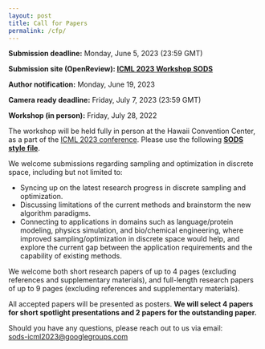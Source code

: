 ```yaml
---
layout: post
title: Call for Papers
permalink: /cfp/
---
```


**Submission deadline:** Monday, June 5, 2023 (23:59 GMT)<br>

**Submission site (OpenReview): [ICML 2023 Workshop SODS](https://openreview.net/)** <br>

**Author notification:** Monday, June 19, 2023

**Camera ready deadline:** Friday, July 7, 2023 (23:59 GMT)

**Workshop (in person):** Friday, July 28, 2022<br>

<!-- **Updates:** 
- Please use the following **[ICML SODS style file](https://github.com/glfrontiers/glfrontiers.github.io/blob/master/files/neurips_glfrontiers_2022.sty)** for **the camera ready submission**, which has the correct notice at the first page of your paper. Please use the option `\usepackage[final]{neurips_glfrontiers_2022}` in your main text file. Please **upload your camera ready version via making a revision at OpenReview**. -->


The workshop will be held fully in person at the Hawaii Convention Center, as a part of the [ICML 2023 conference](https://icml.cc/Conferences/2023). Please use the following **[SODS style file](https://github.com/sods-icml2023/sods-icml2023.github.io/blob/master/files/sods_2023.sty)**.
<!-- and for **the camera ready submission**, which has the correct notice at the first page of your paper. Please use the option `\usepackage[final]{neurips_glfrontiers_2022}` in your main text file. Please **upload your camera ready version via making a revision at OpenReview**.  -->

We welcome submissions regarding sampling and optimization in discrete space, including but not limited to:
- Syncing up on the latest research progress in discrete sampling and optimization.
- Discussing limitations of the current methods and brainstorm the new algorithm paradigms.
- Connecting to applications in domains such as language/protein modeling, physics simulation, and bio/chemical engineering, where improved sampling/optimization in discrete space would help, and explore the current gap between the application requirements and the capability of existing methods.



We welcome both short research papers of up to 4 pages (excluding references and supplementary materials), and full-length research papers of up to 9 pages (excluding references and supplementary materials). 
<!-- ~~8~~ 9 pages (excluding references and supplementary materials).  -->
All accepted papers will be presented as posters. 
**We will select 4 papers for short spotlight presentations and 2 papers for the outstanding paper.**
<!-- by [contacting the workshop committee](mailto:sods-icml2023@googlegroups.com). -->
<!-- We sincerely appreciate the sponsorship from Google on our workshop. -->


<!-- All submissions must use the [NeurIPS template](https://nips.cc/Conferences/2022/PaperInformation/StyleFiles). We do not require the authors to include the checklist in the template. Submissions should be in `.pdf` format, and the review process is **double-blind**---therefore the papers should be appropriately anonymised. Previously published work (or under-review) is acceptable. -->

Should you have any questions, please reach out to us via email:<br>
[sods-icml2023@googlegroups.com
](mailto:sods-icml2023@googlegroups.com)

<!-- ### Sponsorship
*NeurIPS 2022 GLFrontiers Workshop is generously sponsored by Google.*
<img src="https://github.com/glfrontiers/glfrontiers.github.io/blob/master/images/google.png?raw=true" alt="Google sponsorship" width="250" height="85"> -->
